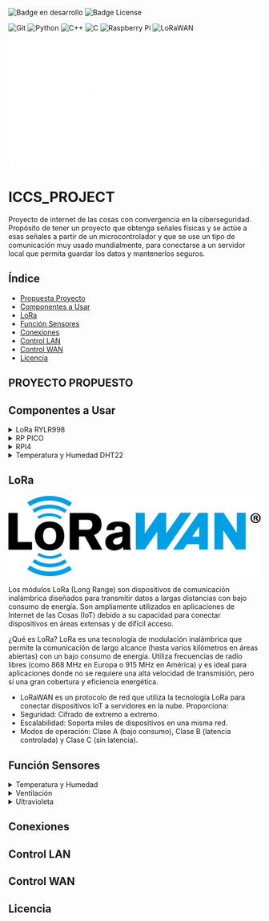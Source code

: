 ![Badge en desarrollo](https://img.shields.io/badge/STATUS-EN%20DESAROLLO-green) ![Badge License](https://img.shields.io/badge/License-MIT-yellow)

![Git](https://img.shields.io/badge/git-%23F05033.svg?style=for-the-badge&logo=git&logoColor=white) ![Python](https://img.shields.io/badge/python-3670A0?style=for-the-badge&logo=python&logoColor=ffdd54) ![C++](https://img.shields.io/badge/c++-%2300599C.svg?style=for-the-badge&logo=c%2B%2B&logoColor=white) ![C](https://img.shields.io/badge/c-%2300599C.svg?style=for-the-badge&logo=c&logoColor=white) ![Raspberry Pi](https://img.shields.io/badge/-Raspberry_Pi-C51A4A?style=for-the-badge&logo=Raspberry-Pi) ![LoRaWAN](https://img.shields.io/badge/LoRaWAN-blue?style=for-the-badge&logo=lorawan&logoColor=white)

[![Escuela Colombiana Ingenieros](Images/Logotipo_eci.png)](https://www.escuelaing.edu.co/)

# ICCS_PROJECT
Proyecto de internet de las cosas con convergencia en la ciberseguridad. Propósito de tener un proyecto que obtenga señales físicas y se actúe a esas señales a partir de un microcontrolador y que se use un tipo de comunicación muy usado mundialmente, para conectarse a un servidor local que permita guardar los datos y mantenerlos seguros.

## Índice
* [Propuesta Proyecto](#-PROYECTO-PROPUESTO)
* [Componentes a Usar](#componentes-a-usar)
* [LoRa](#LoRa)
* [Función Sensores](#Función-Sensores)
* [Conexiones](#conexiones)
* [Control LAN](#control-lan)
* [Control WAN](#control-wan)
* [Licencia](#licencia)


## PROYECTO PROPUESTO


## Componentes a Usar
<details>
<summary>LoRa RYLR998</summary>

### Modulo lora

[![LoRa](Images/rylr998.png)](https://www.amazon.com/-/es/M%C3%B3dulo-interfaz-RYLR998-certificaci%C3%B3n-antena/dp/B099RM1XMG)

Modulo lora que funciona por _UART_ siendo muy versátil y útil para microcontroladores simples. La forma en la que funciona este modulo es por comandos que el mismo fabricante recomienda usar y se pueden ver en el [manual](Documents/LoRa_AT_Command_RYLR998_RYLR498_EN.pdf).

Básicos comandos a usar:

>"AT" -> Verificación de conectividad
>"AT+ADDRESS" -> Indicar dirección 
>"AT+NETWORKID" -> Indicar dirección de red
>"?" -> Al final de cualquier comando para verificar default

</details>

<details>
<summary> RP PICO </summary>

### Raspberry pi pico

[![PI PICO](Images/pi_pico.png)](https://www.raspberrypi.com/documentation/microcontrollers/pico-series.html#pico-1-family)

La **Raspberry Pi Pico** es una placa de desarrollo económica y versátil basada en el microcontrolador **RP2040**, diseñado por Raspberry Pi. Es ideal para proyectos de electrónica, IoT, robótica y más.

- **Procesador Dual-Core ARM Cortex-M0+** a 133 MHz.
- **264 KB de SRAM** integrada.
- **2 MB de memoria Flash** en la placa (en el modelo estándar).
- **DMA (Direct Memory Access)** para transferencias de datos eficientes.
- **26 pines GPIO** multifuncionales.
- Soporte para **PWM**, **I2C**, **SPI**, **UART** y **ADC**.
- **3 entradas analógicas** (12-bit ADC).
Voltaje de operación: **1.8V a 5.5V**.
- Conector **Micro-USB** para alimentación y programación.
- Modo de bajo consumo (**Sleep** y **Dormant**).
- Soporte nativo para **MicroPython** y **C/C++**

Pequeño ejemplo en micropython para encender y apagar progresivamente el led incluido en la tarjeta.
```python
import time
from machine import Pin, PWM

pwm = PWM(Pin(25))

pwm.freq(1000)

duty = 0
direction = 1
while True:
    duty += direction
    if duty > 255:
        duty = 255
        direction = -1
    elif duty < 0:
        duty = 0
        direction = 1
    pwm.duty_u16(duty * duty)
    time.sleep(0.001)
```
</details>

<details>
<summary> RPI4 </summary>

### Raspberry pi 4

[![RPI4](Images/pi4.png)](https://www.raspberrypi.com/products/raspberry-pi-4-model-b/specifications/)

La **Raspberry Pi 4** es una potente computadora de placa única (SBC) diseñada para una amplia gama de aplicaciones, desde proyectos educativos hasta servidores domésticos y sistemas embebidos. Es la versión más avanzada de la serie Raspberry Pi, con mejoras significativas en rendimiento y conectividad.

- **Procesador Broadcom BCM2711** con CPU Quad-Core ARM Cortex-A72 a **1.5 GHz**.
- Opciones de memoria RAM: **2 GB**, **4 GB** u **8 GB** (LPDDR4).
- Soporte para **microSD** (arranque del sistema operativo).
- **2 puertos USB 3.0** y **2 puertos USB 2.0** para dispositivos externos.
- Compatible con almacenamiento externo vía USB o SSD.
- **Doble banda Wi-Fi (2.4 GHz y 5 GHz)** y **Bluetooth 5.0**.
- **Gigabit Ethernet** para conexiones de red de alta velocidad.
- **2 puertos HDMI** (soporte para resoluciones de hasta **4K**).
- GPU **VideoCore VI** para aceleración gráfica y de video.
- Soporte para decodificación de video **4K H.265**.
- Salida dual HDMI para configuraciones de pantalla múltiple.
- **40 pines GPIO** compatibles con versiones anteriores.
- Soporte para **I2C**, **SPI**, **UART**, **PWM** y más.
- Voltaje de entrada: **5V** mediante conector **USB-C**.
- Consumo de energía optimizado para proyectos embebidos.

[Descripción pines python](https://gpiozero.readthedocs.io)

```python
from gpiozero import LED
from time import sleep

led = LED(17)  # Conectar un LED al pin GPIO 17

while True:
    led.on()   # Encender el LED
    sleep(1)   # Esperar 1 segundo
    led.off()  # Apagar el LED
    sleep(1)   # Esperar 1 segundo
```
</details>

<details>

<summary>Temperatura y Humedad DHT22</summary>

## DHT22

[![DHT22](Images/DHT22-Sensor-Pinout.png)](https://www.instructables.com/Raspberry-Pi-Pico-DHT22-AM2302-Temperature-Sensor-/)

El DHT22 es un sensor digital que mide la temperatura y la humedad relativa del ambiente. Es muy utilizado en proyectos de electrónica, IoT y automatización del hogar debido a su precisión y facilidad de uso.

Características Principales
Rango de medición de temperatura: -40°C a 80°C (±0.5°C de precisión).

Rango de medición de humedad: 0% a 100% (±2% de precisión).

Salida digital: Proporciona los datos en formato digital, lo que facilita su lectura con microcontroladores como Arduino, Raspberry Pi, ESP8266, etc.

Frecuencia de muestreo: Realiza una medición cada 2 segundos (no es recomendable leerlo más rápido).

Alimentación: Funciona con un voltaje de 3.3V a 5V.

Conexión: Tiene 3 o 4 pines (dependiendo del modelo):

VCC: Alimentación (3.3V o 5V).

GND: Conexión a tierra.

Data: Pin de comunicación digital (envía los datos al microcontrolador).

NC (opcional): Pin no conectado (no se usa).

</details>

## LoRa
![LoRaWAN](Images/LoRaWAN_Logo.png)
 
Los módulos LoRa (Long Range) son dispositivos de comunicación inalámbrica diseñados para transmitir datos a largas distancias con bajo consumo de energía. Son ampliamente utilizados en aplicaciones de Internet de las Cosas (IoT) debido a su capacidad para conectar dispositivos en áreas extensas y de difícil acceso.

¿Qué es LoRa?
LoRa es una tecnología de modulación inalámbrica que permite la comunicación de largo alcance (hasta varios kilómetros en áreas abiertas) con un bajo consumo de energía. Utiliza frecuencias de radio libres (como 868 MHz en Europa o 915 MHz en América) y es ideal para aplicaciones donde no se requiere una alta velocidad de transmisión, pero sí una gran cobertura y eficiencia energética.

- LoRaWAN es un protocolo de red que utiliza la tecnología LoRa para conectar dispositivos IoT a servidores en la nube. Proporciona:
- Seguridad: Cifrado de extremo a extremo.
- Escalabilidad: Soporta miles de dispositivos en una misma red.
- Modos de operación: Clase A (bajo consumo), Clase B (latencia controlada) y Clase C (sin latencia).

## Función Sensores

<details>
<summary>Temperatura y Humedad</summary>

</details>

<details>
<summary>Ventilación</summary>

</details>

<details>
<summary>Ultravioleta</summary>

</details>


## Conexiones


## Control LAN


## Control WAN


## Licencia


